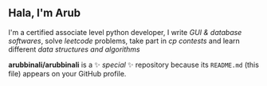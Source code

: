 ## Hala, I'm Arub

I'm a certified associate level python developer,
  I write _GUI & database softwares_, solve _leetcode_ problems, take part in _cp contests_ and learn different _data structures and algorithms_

**arubbinali/arubbinali** is a ✨ _special_ ✨ repository because its `README.md` (this file) appears on your GitHub profile.


